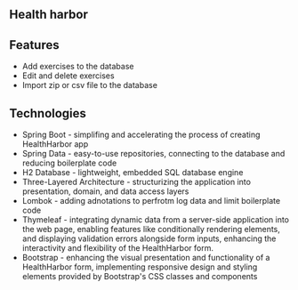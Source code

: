 <h2>Health harbor</h2>

<h2>Features</h2>
<ul>
<li>Add exercises to the database</li>
<li>Edit and delete exercises</li>
<li>Import zip or csv file to the database</li>
</ul>
<h2>Technologies</h2>
<ul>
<li>Spring Boot - simplifing and accelerating the process of creating HealthHarbor app</li>
<li>Spring Data - easy-to-use repositories, connecting to the database and reducing boilerplate code</li>
<li>H2 Database - lightweight, embedded SQL database engine</li>
<li>Three-Layered Architecture - structurizing the application into presentation, domain, and data access layers</li>
<li>Lombok - adding adnotations to perfrotm log data and limit boilerplate code</li>
<li>Thymeleaf - integrating dynamic data from a server-side application into the web page, enabling features like conditionally rendering elements, and displaying validation errors alongside form inputs, enhancing the interactivity and flexibility of the HealthHarbor form.</li>
<li>Bootstrap - enhancing the visual presentation and functionality of a HealthHarbor form, implementing responsive design and styling elements provided by Bootstrap's CSS classes and components</li>
</ul>
